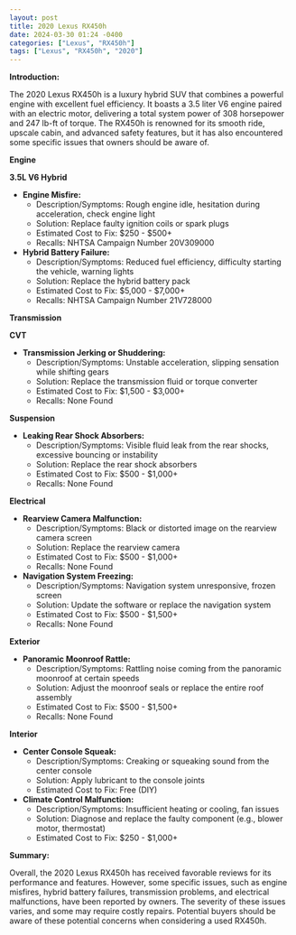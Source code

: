 ```yaml
---
layout: post
title: 2020 Lexus RX450h
date: 2024-03-30 01:24 -0400
categories: ["Lexus", "RX450h"]
tags: ["Lexus", "RX450h", "2020"]
---
```

**Introduction:**

The 2020 Lexus RX450h is a luxury hybrid SUV that combines a powerful engine with excellent fuel efficiency. It boasts a 3.5 liter V6 engine paired with an electric motor, delivering a total system power of 308 horsepower and 247 lb-ft of torque. The RX450h is renowned for its smooth ride, upscale cabin, and advanced safety features, but it has also encountered some specific issues that owners should be aware of.

**Engine**

**3.5L V6 Hybrid**

* **Engine Misfire:**
    * Description/Symptoms: Rough engine idle, hesitation during acceleration, check engine light
    * Solution: Replace faulty ignition coils or spark plugs
    * Estimated Cost to Fix: $250 - $500+
    * Recalls: NHTSA Campaign Number 20V309000
* **Hybrid Battery Failure:**
    * Description/Symptoms: Reduced fuel efficiency, difficulty starting the vehicle, warning lights
    * Solution: Replace the hybrid battery pack
    * Estimated Cost to Fix: $5,000 - $7,000+
    * Recalls: NHTSA Campaign Number 21V728000

**Transmission**

**CVT**

* **Transmission Jerking or Shuddering:**
    * Description/Symptoms: Unstable acceleration, slipping sensation while shifting gears
    * Solution: Replace the transmission fluid or torque converter
    * Estimated Cost to Fix: $1,500 - $3,000+
    * Recalls: None Found

**Suspension**

* **Leaking Rear Shock Absorbers:**
    * Description/Symptoms: Visible fluid leak from the rear shocks, excessive bouncing or instability
    * Solution: Replace the rear shock absorbers
    * Estimated Cost to Fix: $500 - $1,000+
    * Recalls: None Found

**Electrical**

* **Rearview Camera Malfunction:**
    * Description/Symptoms: Black or distorted image on the rearview camera screen
    * Solution: Replace the rearview camera
    * Estimated Cost to Fix: $500 - $1,000+
    * Recalls: None Found
* **Navigation System Freezing:**
    * Description/Symptoms: Navigation system unresponsive, frozen screen
    * Solution: Update the software or replace the navigation system
    * Estimated Cost to Fix: $500 - $1,500+
    * Recalls: None Found

**Exterior**

* **Panoramic Moonroof Rattle:**
    * Description/Symptoms: Rattling noise coming from the panoramic moonroof at certain speeds
    * Solution: Adjust the moonroof seals or replace the entire roof assembly
    * Estimated Cost to Fix: $500 - $1,500+
    * Recalls: None Found

**Interior**

* **Center Console Squeak:**
    * Description/Symptoms: Creaking or squeaking sound from the center console
    * Solution: Apply lubricant to the console joints
    * Estimated Cost to Fix: Free (DIY)
* **Climate Control Malfunction:**
    * Description/Symptoms: Insufficient heating or cooling, fan issues
    * Solution: Diagnose and replace the faulty component (e.g., blower motor, thermostat)
    * Estimated Cost to Fix: $250 - $1,000+

**Summary:**

Overall, the 2020 Lexus RX450h has received favorable reviews for its performance and features. However, some specific issues, such as engine misfires, hybrid battery failures, transmission problems, and electrical malfunctions, have been reported by owners. The severity of these issues varies, and some may require costly repairs. Potential buyers should be aware of these potential concerns when considering a used RX450h.
